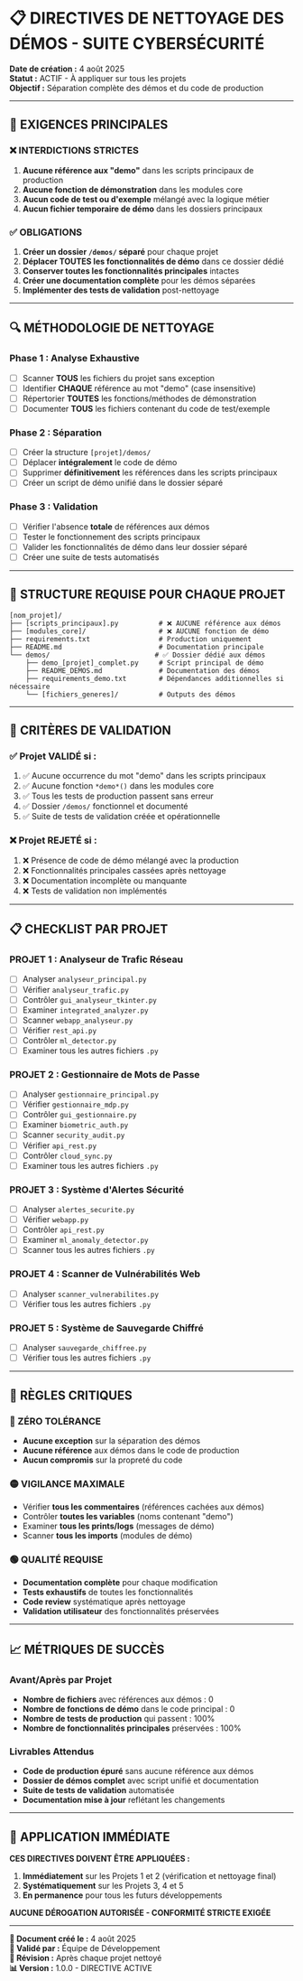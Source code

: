 # 📋 DIRECTIVES DE NETTOYAGE DES DÉMOS - SUITE CYBERSÉCURITÉ

**Date de création :** 4 août 2025  
**Statut :** ACTIF - À appliquer sur tous les projets  
**Objectif :** Séparation complète des démos et du code de production  

---

## 🎯 EXIGENCES PRINCIPALES

### ❌ **INTERDICTIONS STRICTES**
1. **Aucune référence aux "demo"** dans les scripts principaux de production
2. **Aucune fonction de démonstration** dans les modules core
3. **Aucun code de test ou d'exemple** mélangé avec la logique métier
4. **Aucun fichier temporaire de démo** dans les dossiers principaux

### ✅ **OBLIGATIONS**
1. **Créer un dossier `/demos/` séparé** pour chaque projet
2. **Déplacer TOUTES les fonctionnalités de démo** dans ce dossier dédié
3. **Conserver toutes les fonctionnalités principales** intactes
4. **Créer une documentation complète** pour les démos séparées
5. **Implémenter des tests de validation** post-nettoyage

---

## 🔍 MÉTHODOLOGIE DE NETTOYAGE

### **Phase 1 : Analyse Exhaustive**
- [ ] Scanner **TOUS** les fichiers du projet sans exception
- [ ] Identifier **CHAQUE** référence au mot "demo" (case insensitive)
- [ ] Répertorier **TOUTES** les fonctions/méthodes de démonstration
- [ ] Documenter **TOUS** les fichiers contenant du code de test/exemple

### **Phase 2 : Séparation**
- [ ] Créer la structure `[projet]/demos/`
- [ ] Déplacer **intégralement** le code de démo
- [ ] Supprimer **définitivement** les références dans les scripts principaux
- [ ] Créer un script de démo unifié dans le dossier séparé

### **Phase 3 : Validation**
- [ ] Vérifier l'absence **totale** de références aux démos
- [ ] Tester le fonctionnement des scripts principaux
- [ ] Valider les fonctionnalités de démo dans leur dossier séparé
- [ ] Créer une suite de tests automatisés

---

## 📁 STRUCTURE REQUISE POUR CHAQUE PROJET

```
[nom_projet]/
├── [scripts_principaux].py          # ❌ AUCUNE référence aux démos
├── [modules_core]/                  # ❌ AUCUNE fonction de démo
├── requirements.txt                 # Production uniquement
├── README.md                        # Documentation principale
└── demos/                          # ✅ Dossier dédié aux démos
    ├── demo_[projet]_complet.py     # Script principal de démo
    ├── README_DEMOS.md              # Documentation des démos
    ├── requirements_demo.txt        # Dépendances additionnelles si nécessaire
    └── [fichiers_generes]/          # Outputs des démos
```

---

## 🔧 CRITÈRES DE VALIDATION

### **✅ Projet VALIDÉ si :**
1. ✅ Aucune occurrence du mot "demo" dans les scripts principaux
2. ✅ Aucune fonction `*demo*()` dans les modules core
3. ✅ Tous les tests de production passent sans erreur
4. ✅ Dossier `/demos/` fonctionnel et documenté
5. ✅ Suite de tests de validation créée et opérationnelle

### **❌ Projet REJETÉ si :**
1. ❌ Présence de code de démo mélangé avec la production
2. ❌ Fonctionnalités principales cassées après nettoyage
3. ❌ Documentation incomplète ou manquante
4. ❌ Tests de validation non implémentés

---

## 📋 CHECKLIST PAR PROJET

### **PROJET 1 : Analyseur de Trafic Réseau**
- [ ] Analyser `analyseur_principal.py`
- [ ] Vérifier `analyseur_trafic.py`
- [ ] Contrôler `gui_analyseur_tkinter.py`
- [ ] Examiner `integrated_analyzer.py`
- [ ] Scanner `webapp_analyseur.py`
- [ ] Vérifier `rest_api.py`
- [ ] Contrôler `ml_detector.py`
- [ ] Examiner tous les autres fichiers `.py`

### **PROJET 2 : Gestionnaire de Mots de Passe**
- [ ] Analyser `gestionnaire_principal.py`
- [ ] Vérifier `gestionnaire_mdp.py`
- [ ] Contrôler `gui_gestionnaire.py`
- [ ] Examiner `biometric_auth.py`
- [ ] Scanner `security_audit.py`
- [ ] Vérifier `api_rest.py`
- [ ] Contrôler `cloud_sync.py`
- [ ] Examiner tous les autres fichiers `.py`

### **PROJET 3 : Système d'Alertes Sécurité**
- [ ] Analyser `alertes_securite.py`
- [ ] Vérifier `webapp.py`
- [ ] Contrôler `api_rest.py`
- [ ] Examiner `ml_anomaly_detector.py`
- [ ] Scanner tous les autres fichiers `.py`

### **PROJET 4 : Scanner de Vulnérabilités Web**
- [ ] Analyser `scanner_vulnerabilites.py`
- [ ] Vérifier tous les autres fichiers `.py`

### **PROJET 5 : Système de Sauvegarde Chiffré**
- [ ] Analyser `sauvegarde_chiffree.py`
- [ ] Vérifier tous les autres fichiers `.py`

---

## 🚨 RÈGLES CRITIQUES

### **🔴 ZÉRO TOLÉRANCE**
- **Aucune exception** sur la séparation des démos
- **Aucune référence** aux démos dans le code de production
- **Aucun compromis** sur la propreté du code

### **🟡 VIGILANCE MAXIMALE**
- Vérifier **tous les commentaires** (références cachées aux démos)
- Contrôler **toutes les variables** (noms contenant "demo")
- Examiner **tous les prints/logs** (messages de démo)
- Scanner **tous les imports** (modules de démo)

### **🟢 QUALITÉ REQUISE**
- **Documentation complète** pour chaque modification
- **Tests exhaustifs** de toutes les fonctionnalités
- **Code review** systématique après nettoyage
- **Validation utilisateur** des fonctionnalités préservées

---

## 📈 MÉTRIQUES DE SUCCÈS

### **Avant/Après par Projet**
- **Nombre de fichiers** avec références aux démos : 0
- **Nombre de fonctions de démo** dans le code principal : 0
- **Nombre de tests de production** qui passent : 100%
- **Nombre de fonctionnalités principales** préservées : 100%

### **Livrables Attendus**
- **Code de production épuré** sans aucune référence aux démos
- **Dossier de démos complet** avec script unifié et documentation
- **Suite de tests de validation** automatisée
- **Documentation mise à jour** reflétant les changements

---

## 🎯 APPLICATION IMMÉDIATE

**CES DIRECTIVES DOIVENT ÊTRE APPLIQUÉES :**
1. **Immédiatement** sur les Projets 1 et 2 (vérification et nettoyage final)
2. **Systématiquement** sur les Projets 3, 4 et 5
3. **En permanence** pour tous les futurs développements

**AUCUNE DÉROGATION AUTORISÉE - CONFORMITÉ STRICTE EXIGÉE**

---

**📅 Document créé le :** 4 août 2025  
**👤 Validé par :** Équipe de Développement  
**🔄 Révision :** Après chaque projet nettoyé  
**📊 Version :** 1.0.0 - DIRECTIVE ACTIVE